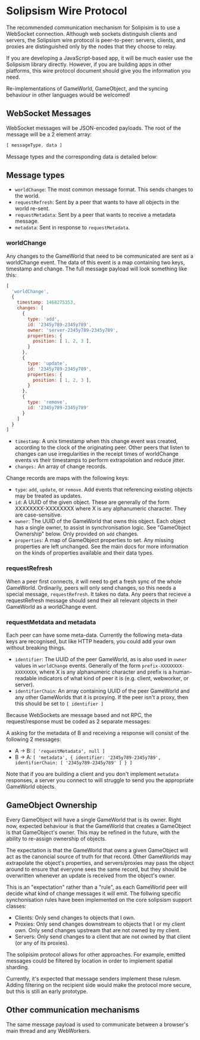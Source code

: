 Solipsism Wire Protocol
=======================

The recommended communication mechanism for Solipisim is to use a WebSocket connection. Although web sockets distinguish
clients and servers, the Solipsism wire protocol is peer-to-peer: servers, clients, and proxies are distinguished only by
the nodes that they choose to relay.

If you are developing a JavaScript-based app, it will be much easier use the Solipsism library directly. However, if you
are building apps in other platforms, this wire protocol document should give you the information you need.

Re-implementations of GameWorld, GameObject, and the syncing behaviour in other languages would be welcomed!

WebSocket Messages
------------------

WebSocket messages will be JSON-encoded payloads. The root of the message will be a 2 element array:

```js
[ messageType, data ]
```

Message types and the corresponding data is detailed below:

Message types
-------------

 * `worldChange`: The most common message format. This sends changes to the world.
 * `requestRefresh`: Sent by a peer that wants to have all objects in the world re-sent.
 * `requestMetadata`: Sent by a peer that wants to receive a metadata message.
 * `metadata`: Sent in response to `requestMetadata`.


### worldChange

Any changes to the GameWorld that need to be communicated are sent as a worldChange event. The data of this event
is a map containing two keys, timestamp and change. The full message payload will look something like this:

```js
[
  'worldChange',
  {
    timestamp: 1468275353,
    changes: [
      {
        type: 'add',
        id: '2345y789-2345y789',
        owner: 'server-2345y789-2345y789',
        properties: {
          position: [ 1, 2, 3 ],
        }
      },
      {
        type: 'update',
        id: '2345y789-2345y789',
        properties: {
          position: [ 1, 2, 3 ],
        }
      },
      {
        type: 'remove',
        id: '2345y789-2345y789'
      }
    ]
  }
]
```

 * `timestamp`: A unix timestamp when this change event was created, according to the clock of the originating peer.
   Other peers that listen to changes can use irregularities in the receipt times of worldChange events vs their 
   timestamps to perform extrapolation and reduce jitter.
 * `changes:` An array of change records.

Change records are maps with the following keys:

 * `type`: `add`, `update`, or `remove`. Add events that referencing existing objects may be treated as updates.
 * `id`: A UUID of the given object. These are generally of the form XXXXXXXX-XXXXXXXX where X is any alphanumeric
   character. They are case-sensitive.
 * `owner`: The UUID of the GameWorld that owns this object. Each object has a single owner, to assist in
   synchronisation logic. See "GameObject Ownership" below. Only provided on `add` changes.
 * `properties`: A map of GameObject properties to set. Any missing properties are left unchanged. See the main docs
   for more information on the kinds of properties available and their data types.

### requestRefresh

When a peer first connects, it will need to get a fresh sync of the whole GameWorld. Ordinarily, peers will only send
changes, so this needs a special message, `requestRefresh`. It takes no data. Any peers that recieve a requestRefresh
message should send their all relevant objects in their GameWorld as a worldChange event.

### requestMetdata and metadata

Each peer can have some meta-data. Currently the following meta-data keys are recognised, but like HTTP headers,
you could add your own without breaking things.

 * `identifier`: The UUID of the peer GameWorld, as is also used in `owner` values in `worldChange` events. Generally
   of the form `prefix-XXXXXXXX-XXXXXXXX`, where X is any alphanumeric character and prefix is a human-readable
   indicators of what kind of peer it is (e.g. client, webworker, or server).
 * `identifierChain`: An array containing UUID of the peer GameWorld and any other GameWorlds that it is proxying.
  If the peer isn't a proxy, then this should be set to `[ identifier ]`

Because WebSockets are message based and not RPC, the request/response must be coded as 2 separate messages:

A asking for the metadata of B and receiving a response will consist of the following 2 messages:

 * A -> B: `[ 'requestMetadata', null ]`
 * B -> A: `[ 'metadata', { identifier: '2345y789-2345y789', identifierChain: [ '2345y789-2345y789' ] } ]`

Note that if you are building a client and you don't implement `metadata` responses, a server you connect to will
struggle to send you the appropriate GameWorld objects.

GameObject Ownership
--------------------

Every GameObject will have a single GameWorld that is its owner. Right now, expected behaviour is that the GameWorld
that creates a GameObject is that GameObject's owner. This may be refined in the future, with the ability to re-assign
ownership of objects.

The expectation is that the GameWorld that owns  a given GameObject will act as the canoncial source of truth for that
record. Other GameWorlds may extrapolate the object's properties, and servers/proxies may pass the object around to
ensure that everyone sees the same record, but they should be overwritten whenever an update is received from the 
object's owner.

This is an "expectation" rather than a "rule", as each GameWorld peer will decide what kind of change messages it will
emit. The follwing specific synchonisation rules have been implemented on the core solipsism support classes:

 * Clients: Only send changes to objects that I own.
 * Proxies: Only send changes downstream to objects that I or my client own. Only send changes upstream that are not
   owned by my client.
 * Servers: Only send changes to a client that are not owned by that client (or any of its proxies).

The solipisim protocol allows for other approaches. For example, emitted messages could be filtered by location in
order to implement spatial sharding.

Currently, it's expected that message senders implement these rulesm. Adding filtering on the recipient side would make
the protocol more secure, but this is still an early prototype.

Other communication mechanisms
------------------------------

The same message payload is used to communicate between a browser's main thread and any WebWorkers.
